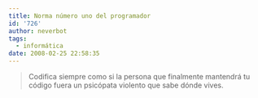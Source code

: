 ```yaml
---
title: Norma número uno del programador
id: '726'
author: neverbot
tags:
  - informática
date: 2008-02-25 22:58:35
---
```


> Codifica siempre como si la persona que finalmente mantendrá tu código fuera un psicópata violento que sabe dónde vives.
